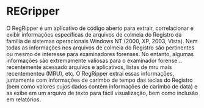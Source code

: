 # REGripper
O RegRipper é um aplicativo de código aberto para extrair, correlacionar e exibir informações específicas de arquivos de colmeia do Registro da família de sistemas operacionais Windows NT (2000, XP, 2003, Vista).  Nem todas as informações nos arquivos de colmeia do Registro são pertinentes ou mesmo de interesse para examinadores forenses.  No entanto, algumas informações são extremamente valiosas para o examinador forense... recentemente acessado arquivos e aplicativos, listas de mru mais recentementeu (MRU), etc.  O RegRipper extrai essas informações, juntamente com informações de carimbo de tempo das teclas do Registro (bem como valores cujos dados contêm informações de carimbo de data) e as exibe em um arquivo de texto para fácil visualização, bem como inclusão em relatórios.
